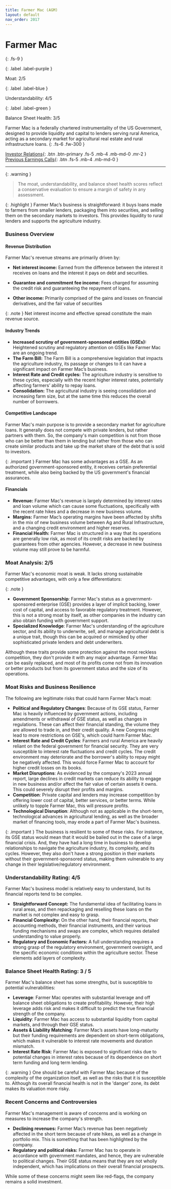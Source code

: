 ```yaml
---
title: Farmer Mac (AGM)
layout: default
nav_order: 2017
---
```


# Farmer Mac
{: .fs-9 }

{: .label .label-purple }

Moat: 2/5

{: .label .label-blue }

Understandability: 4/5

{: .label .label-green }

Balance Sheet Health: 3/5

Farmer Mac is a federally chartered instrumentality of the US Government, designed to provide liquidity and capital to lenders serving rural America, acting as a secondary market for agricultural real estate and rural infrastructure loans.
{: .fs-6 .fw-300 }

[Investor Relations](https://www.google.com/search?q=AGM+investor+relations){: .btn .btn-primary .fs-5 .mb-4 .mb-md-0 .mr-2 }
[Previous Earnings Calls](https://discountingcashflows.com/company/AGM/transcripts/){: .btn .fs-5 .mb-4 .mb-md-0 }

---

{: .warning }
>The moat, understandability, and balance sheet health scores reflect a conservative evaluation to ensure a margin of safety in any assessment.



{: .highlight }
Farmer Mac’s business is straightforward: it buys loans made to farmers from smaller lenders, packaging them into securities, and selling them on the secondary markets to investors. This provides liquidity to rural lenders and supports the agriculture industry.

### Business Overview

#### Revenue Distribution
Farmer Mac's revenue streams are primarily driven by:

*   **Net interest income:** Earned from the difference between the interest it receives on loans and the interest it pays on debt and securities.

*   **Guarantee and commitment fee income:** Fees charged for assuming the credit risk and guaranteeing the repayment of loans.

*  **Other income:** Primarily comprised of the gains and losses on financial derivatives, and the fair value of securities

{: .note }
Net interest income and effective spread constitute the main revenue source.

#### Industry Trends
*   **Increased scrutiny of government-sponsored entities (GSEs):** Heightened scrutiny and regulatory attention on GSEs like Farmer Mac are an ongoing trend. 
*   **The Farm Bill:** The Farm Bill is a comprehensive legislation that impacts the agriculture industry, its passage or changes to it can have a significant impact on Farmer Mac’s business.
*   **Interest Rate and Credit cycles:** The agriculture industry is sensitive to these cycles, especially with the recent higher interest rates, potentially affecting farmers’ ability to repay loans.
*   **Consolidation:** The agricultural industry is seeing consolidation and increasing farm size, but at the same time this reduces the overall number of borrowers.

#### Competitive Landscape
Farmer Mac's main purpose is to provide a secondary market for agriculture loans. It generally does not compete with private lenders, but rather partners with them. So, the company's main competition is not from those who can be better than them in lending but rather from those who can create similar products and take up the market share of the debt that is sold to investors.

{: .important }
Farmer Mac has some advantages as a GSE. As an authorized government-sponsored entity, it receives certain preferential treatment, while also being backed by the US government's financial assurances.

#### Financials
*   **Revenue:** Farmer Mac's revenue is largely determined by interest rates and loan volume which can cause some fluctuations, specifically with the recent rate hikes and a decrease in new business volume. 
*   **Margins:**  Farmer Mac’s operating margins have been affected by shifts in the mix of new business volume between Ag and Rural Infrastructure, and a changing credit environment and higher reserves.
*   **Financial Health:** Farmer Mac is structured in a way that its operations are generally low risk, as most of its credit risks are backed by guarantees from other agencies.  However, a decrease in new business volume may still prove to be harmful.

### Moat Analysis: 2/5
Farmer Mac's economic moat is weak. It lacks strong sustainable competitive advantages, with only a few differentiators:

{: .note }
*   **Government Sponsorship**:  Farmer Mac's status as a government-sponsored enterprise (GSE) provides a layer of implicit backing, lower cost of capital, and access to favorable regulatory treatment. However, this is not a strong moat by itself, as other companies in the industry can also obtain funding with government support.
*   **Specialized Knowledge**: Farmer Mac's understanding of the agriculture sector, and its ability to underwrite, sell, and manage agricultural debt is a unique trait, though this can be acquired or mimicked by other sophisticated private lenders and debt underwriters.

Although these traits provide some protection against the most reckless competition, they don't provide it with any major advantage. Farmer Mac can be easily replaced, and most of its profits come not from its innovation or better products but from its government status and the size of its operations.

### Moat Risks and Business Resilience
The following are legitimate risks that could harm Farmer Mac’s moat:

*   **Political and Regulatory Changes**: Because of its GSE status, Farmer Mac is heavily influenced by government actions, including amendments or withdrawal of GSE status, as well as changes in regulations. These can affect their financial standing, the volume they are allowed to trade in, and their credit quality. A new Congress might lead to more restrictions on GSE's, which could harm Farmer Mac.
*  **Interest Rate and Credit Cycles**: Farmers and rural America are heavily reliant on the federal government for financial security. They are very susceptible to interest rate fluctuations and credit cycles. The credit environment may deteriorate and the borrower's ability to repay might be negatively affected. This would force Farmer Mac to account for higher credit losses on its books.
*   **Market Disruptions**: As evidenced by the company's 2023 annual report, large declines in credit markets can reduce its ability to engage in new business and/or affect the fair value of certain assets it owns. This could severely disrupt their profits and margins.
*   **Competition**: Private capital and lenders may increase competition by offering lower cost of capital, better services, or better terms. While unlikely to topple Farmer Mac, this will pressure profits.
*   **Technological Disruption**: Although not as applicable in the short-term, technological advances in agricultural lending, as well as the broader market of financing tools, may erode a part of Farmer Mac's business.

{: .important }
The business is resilient to some of these risks. For instance, its GSE status would mean that it would be bailed out in the case of a large financial crisis. And, they have had a long time in business to develop relationships to navigate the agriculture industry, its complexity, and its cycles. However, they also don't have a strong position in their markets without their government-sponsored status, making them vulnerable to any change in their legislative/regulatory environment.

### Understandability Rating: 4/5

Farmer Mac's business model is relatively easy to understand, but its financial reports tend to be complex.
*   **Straightforward Concept:** The fundamental idea of facilitating loans in rural areas, and then repackaging and reselling these loans on the market is not complex and easy to grasp.
*   **Financial Complexity:** On the other hand, their financial reports, their accounting methods, their financial instruments, and their various funding mechanisms and swaps are complex, which requires detailed understanding to value properly.
*   **Regulatory and Economic Factors:** A full understanding requires a strong grasp of the regulatory environment, government oversight, and the specific economic conditions within the agriculture sector. These elements add layers of complexity.

### Balance Sheet Health Rating: 3 / 5

Farmer Mac's balance sheet has some strengths, but is susceptible to potential vulnerabilities:

*   **Leverage**: Farmer Mac operates with substantial leverage and off balance sheet obligations to create profitability. However, their high leverage adds risk and makes it difficult to predict the true financial strength of the company.
*   **Liquidity**: Farmer Mac has access to substantial liquidity from capital markets, and through their GSE status.
*   **Assets & Liability Matching**: Farmer Mac’s assets have long-maturity but their funding requirements are dependent on short-term obligations, which makes it vulnerable to interest rate movements and duration mismatch.
*   **Interest Rate Risk**: Farmer Mac is exposed to significant risks due to potential changes in interest rates because of its dependence on short term funding and long term lending.

{: .warning }
One should be careful with Farmer Mac because of the complexity of the organization itself, as well as the risks that it is susceptible to. Although its overall financial health is not in the 'danger' zone, its debt makes its valuation more risky.

### Recent Concerns and Controversies

Farmer Mac's management is aware of concerns and is working on measures to increase the company's strength.
*   **Declining revenues:** Farmer Mac’s revenue has been negatively affected in the short term because of rate hikes, as well as a change in portfolio mix. This is something that has been highlighted by the company.
*   **Regulatory and political risks:** Farmer Mac has to operate in accordance with government mandates, and hence, they are vulnerable to political changes. Their GSE status means that they are not wholly independent, which has implications on their overall financial prospects.

While some of these concerns might seem like red-flags, the company remains a solid investment.
